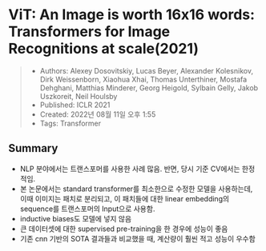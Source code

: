 # ViT: An Image is worth 16x16 words: Transformers for Image Recognitions at scale(2021)

> - Authors: Alexey Dosovitskiy, Lucas Beyer, Alexander Kolesnikov, Dirk Weissenborn, Xiaohua Xhai, Thomas Unterthiner, Mostafa Dehghani, Matthias Minderer, Georg Heigold, Sylbain Gelly, Jakob Uszkoreit, Neil Houlsby
> - Published: ICLR 2021
> - Created: 2022년 08월 11일 오후 1:55
> - Tags: Transformer


## Summary
- NLP 분야에서는 트랜스포머를 사용한 사례 많음. 반면, 당시 기준 CV에서는 한정적임.
- 본 논문에서는 standard transformer를 최소한으로 수정한 모델을 사용하는데, 이때 이미지는 패치로 분리되고, 이 패치들에 대한 linear embedding의 sequence를 트랜스포머의 Input으로 사용함.
- inductive biases도 모델에 넣지 않음
- 큰 데이터셋에 대한 supervised pre-training을 한 경우에 성능이 좋음
- 기존 cnn 기반의 SOTA 결과들과 비교했을 때, 계산량이 훨씬 적고 성능이 우수함